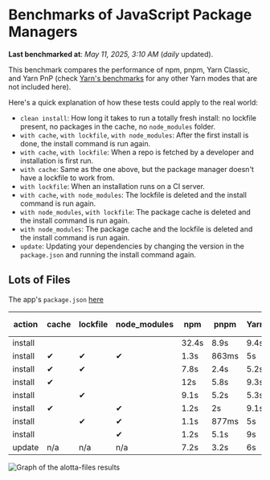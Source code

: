 # Benchmarks of JavaScript Package Managers

**Last benchmarked at**: _May 11, 2025, 3:10 AM_ (_daily_ updated).

This benchmark compares the performance of npm, pnpm, Yarn Classic, and Yarn PnP (check [Yarn's benchmarks](https://yarnpkg.com/benchmarks) for any other Yarn modes that are not included here).

Here's a quick explanation of how these tests could apply to the real world:

- `clean install`: How long it takes to run a totally fresh install: no lockfile present, no packages in the cache, no `node_modules` folder.
- `with cache`, `with lockfile`, `with node_modules`: After the first install is done, the install command is run again.
- `with cache`, `with lockfile`: When a repo is fetched by a developer and installation is first run.
- `with cache`: Same as the one above, but the package manager doesn't have a lockfile to work from.
- `with lockfile`: When an installation runs on a CI server.
- `with cache`, `with node_modules`: The lockfile is deleted and the install command is run again.
- `with node_modules`, `with lockfile`: The package cache is deleted and the install command is run again.
- `with node_modules`: The package cache and the lockfile is deleted and the install command is run again.
- `update`: Updating your dependencies by changing the version in the `package.json` and running the install command again.

## Lots of Files

The app's `package.json` [here](https://github.com/pnpm/pnpm.io/blob/main/benchmarks/fixtures/alotta-files/package.json)

| action  | cache | lockfile | node_modules| npm | pnpm | Yarn | Yarn PnP |
| ---     | ---   | ---      | ---         | --- | ---  | ---  | ---      |
| install |       |          |             | 32.4s | 8.9s | 9.4s | 5.7s |
| install | ✔     | ✔        | ✔           | 1.3s | 863ms | 5s | n/a |
| install | ✔     | ✔        |             | 7.8s | 2.4s | 5.2s | 1.3s |
| install | ✔     |          |             | 12s | 5.8s | 9.3s | 5.2s |
| install |       | ✔        |             | 9.1s | 5.2s | 5.3s | 1.3s |
| install | ✔     |          | ✔           | 1.2s | 2s | 9.1s | n/a |
| install |       | ✔        | ✔           | 1.1s | 877ms | 5s | n/a |
| install |       |          | ✔           | 1.2s | 5.1s | 9s | n/a |
| update  | n/a | n/a | n/a | 7.2s | 3.2s | 6s | 5.1s |

<img alt="Graph of the alotta-files results" src="/img/benchmarks/alotta-files.svg" />